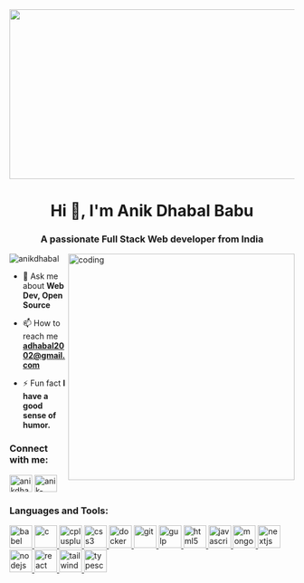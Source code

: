 
<div align="center">
  <img src="https://media.giphy.com/media/dWesBcTLavkZuG35MI/giphy.gif" width="600" height="300"/>
</div>
<h1 align="center">Hi 👋, I'm Anik Dhabal Babu</h1>
<h3 align="center">A passionate Full Stack Web developer from India</h3>
<img align="right" alt="coding" width="400" src="https://miro.medium.com/max/1360/0*gqO3slLmGb4mUeje.gif">

<p align="left"> <img src="https://komarev.com/ghpvc/?username=anikdhabal&label=Profile%20views&color=0e75b6&style=flat" alt="anikdhabal" /> </p>

- 💬 Ask me about **Web Dev, Open Source**

- 📫 How to reach me **adhabal2002@gmail.com**

- ⚡ Fun fact **I have a good sense of humor.**

<h3 align="left">Connect with me:</h3>
<p align="left">
<a href="https://twitter.com/anikdhabal" target="blank"><img align="center" src="https://cdn-icons-png.flaticon.com/512/733/733579.png" alt="anikdhabal" height="30" width="40" /></a>
<a href="https://linkedin.com/in/anik-dhabal-babu-68b4151b9" target="blank"><img align="center" src="https://cdn-icons-png.flaticon.com/512/3536/3536505.png" alt="anik-dhabal-babu-68b4151b9" height="30" width="40" /></a>

</p>

<h3 align="left">Languages and Tools:</h3>
<p align="left"> <a href="https://babeljs.io/" target="_blank" rel="noreferrer"> <img src="https://d33wubrfki0l68.cloudfront.net/7a197cfe44548cc1a3f581152af70a3051e11671/78df8/img/babel.svg" alt="babel" width="40" height="40"/> </a> <a href="https://www.cprogramming.com/" target="_blank" rel="noreferrer"> <img src="https://www.kindpng.com/picc/m/355-3559027_c-programming-language-logo-clipart-png-download-c.png" alt="c" width="40" height="40"/> </a> <a href="https://www.w3schools.com/cpp/" target="_blank" rel="noreferrer"> <img src="https://e7.pngegg.com/pngimages/46/626/png-clipart-c-logo-the-c-programming-language-computer-icons-computer-programming-source-code-programming-miscellaneous-template.png" alt="cplusplus" width="40" height="40"/> </a> <a href="https://www.w3schools.com/css/" target="_blank" rel="noreferrer"> <img src="https://cdn-icons-png.flaticon.com/512/732/732190.png" alt="css3" width="40" height="40"/> </a> <a href="https://www.docker.com/" target="_blank" rel="noreferrer"> <img src="https://cdn-icons-png.flaticon.com/512/5969/5969059.png" alt="docker" width="40" height="40"/> </a> <a href="https://git-scm.com/" target="_blank" rel="noreferrer"> <img src="https://www.vectorlogo.zone/logos/git-scm/git-scm-icon.svg" alt="git" width="40" height="40"/> </a> <a href="https://gulpjs.com" target="_blank" rel="noreferrer"> <img src="https://i.ytimg.com/vi/xyplBZX7M_0/maxresdefault.jpg" alt="gulp" width="40" height="40"/> </a> <a href="https://www.w3.org/html/" target="_blank" rel="noreferrer"> <img src="https://cdn-icons-png.flaticon.com/512/5968/5968267.png" alt="html5" width="40" height="40"/> </a> <a href="https://developer.mozilla.org/en-US/docs/Web/JavaScript" target="_blank" rel="noreferrer"> <img src="https://cdn-icons-png.flaticon.com/512/5968/5968292.png" alt="javascript" width="40" height="40"/> </a> <a href="https://www.mongodb.com/" target="_blank" rel="noreferrer"> <img src="https://webimages.mongodb.com/_com_assets/cms/kuyj3d95v5vbmm2f4-horizontal_white.svg?auto=format%252Ccompress" alt="mongodb" width="40" height="40"/> </a> <a href="https://nextjs.org/" target="_blank" rel="noreferrer"> <img src="https://buttercms.com/static/images/tech_banners/Nextjs.b8a717322c08.png" alt="nextjs" width="40" height="40"/> </a> <a href="https://nodejs.org" target="_blank" rel="noreferrer"> <img src="https://cdn-icons-png.flaticon.com/512/919/919825.png" alt="nodejs" width="40" height="40"/> </a> <a href="https://reactjs.org/" target="_blank" rel="noreferrer"> <img src="https://cdn-icons-png.flaticon.com/512/875/875209.png" alt="react" width="40" height="40"/> </a> <a href="https://tailwindcss.com/" target="_blank" rel="noreferrer"> <img src="https://www.vectorlogo.zone/logos/tailwindcss/tailwindcss-icon.svg" alt="tailwind" width="40" height="40"/> </a> <a href="https://www.typescriptlang.org/" target="_blank" rel="noreferrer"> <img src="https://cdn-icons-png.flaticon.com/512/5968/5968381.png" alt="typescript" width="40" height="40"/> </a> <a href="https://webpack.js.org" target="_blank" rel="noreferrer"> 



